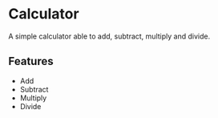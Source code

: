 # Calculator

A simple calculator able to add, subtract, multiply and divide.

## Features

* Add
* Subtract
* Multiply
* Divide


